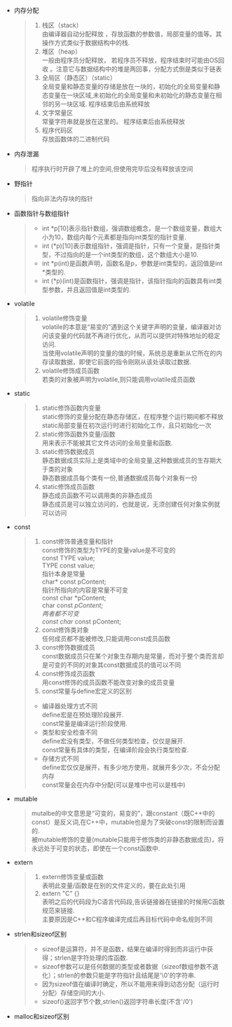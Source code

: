 * 内存分配
  >1. 栈区（stack）  
  由编译器自动分配释放 ，存放函数的参数值，局部变量的值等。其操作方式类似于数据结构中的栈.  
  > 2. 堆区（heap）  
    一般由程序员分配释放， 若程序员不释放，程序结束时可能由OS回收 。注意它与数据结构中的堆是两回事，分配方式倒是类似于链表  
  >3. 全局区（静态区）（static）  
    全局变量和静态变量的存储是放在一块的，初始化的全局变量和静态变量在一块区域,未初始化的全局变量和未初始化的静态变量在相邻的另一块区域. 程序结束后由系统释放 
  >4. 文字常量区  
   常量字符串就是放在这里的。 程序结束后由系统释放  
  >5. 程序代码区  
   存放函数体的二进制代码  
* 内存泄漏  
  >程序执行时开辟了堆上的空间,但使用完毕后没有释放该空间  
* 野指针  
  >指向非法内存块的指针
* 函数指针与数组指针  
  >* int *p[10]表示指针数组，强调数组概念，是一个数组变量，数组大小为10，数组内每个元素都是指向int类型的指针变量.  
  >* int (*p)[10]表示数组指针，强调是指针，只有一个变量，是指针类型，不过指向的是一个int类型的数组，这个数组大小是10.  
  >* int *p(int)是函数声明，函数名是p，参数是int类型的，返回值是int *类型的.  
  >* int (*p)(int)是函数指针，强调是指针，该指针指向的函数具有int类型参数，并且返回值是int类型的.  
* volatile
  >1. volatile修饰变量  
   volatile的本意是“易变的”遇到这个关键字声明的变量，编译器对访问该变量的代码就不再进行优化，从而可以提供对特殊地址的稳定访问.  
   当使用volatile声明的变量的值的时候，系统总是重新从它所在的内存读取数据，即使它前面的指令刚刚从该处读取过数据.  
  >2. volatile修饰成员函数  
   若类的对象被声明为volatile,则只能调用volatile成员函数
* static
  >1. static修饰函数内变量  
   static修饰的变量分配在静态存储区，在程序整个运行期间都不释放  
   static局部变量在初次运行时进行初始化工作，且只初始化一次  
  >2. static修饰函数外变量/函数  
   用来表示不能被其它文件访问的全局变量和函数.  
  >3. static修饰数据成员  
   静态数据成员实际上是类域中的全局变量,这种数据成员的生存期大于类的对象  
   静态数据成员每个类有一份,普通数据成员每个对象有一份  
  >4. static修饰成员函数  
   静态成员函数不可以调用类的非静态成员  
   静态成员是可以独立访问的，也就是说，无须创建任何对象实例就可以访问  
* const
  >1. const修饰普通变量和指针  
   const修饰的类型为TYPE的变量value是不可变的  
   const TYPE value;  
   TYPE const value;  
   指针本身是常量  
   char* const pContent;  
   指针所指向的内容是常量不可变  
   const char *pContent;  
   char const *pContent;  
   两者都不可变  
   const char* const pContent;  
  >2. const修饰类对象  
   任何成员都不能被修改,只能调用const成员函数
  >3. const修饰数据成员  
   const数据成员只在某个对象生存期内是常量，而对于整个类而言却是可变的不同的对象其const数据成员的值可以不同  
  >4. const修饰成员函数  
   用const修饰的成员函数不能改变对象的成员变量  
  >5. const常量与define宏定义的区别  
  >* 编译器处理方式不同  
   define宏是在预处理阶段展开.  
   const常量是编译运行阶段使用.  
  >* 类型和安全检查不同  
   define宏没有类型，不做任何类型检查，仅仅是展开.  
   const常量有具体的类型，在编译阶段会执行类型检查.  
  >* 存储方式不同  
   define宏仅仅是展开，有多少地方使用，就展开多少次，不会分配内存  
   const常量会在内存中分配(可以是堆中也可以是栈中)  
* mutable
  > mutalbe的中文意思是“可变的，易变的”，跟constant（既C++中的const）是反义词,在C++中，mutable也是为了突破const的限制而设置的.  
  > 被mutable修饰的变量(mutable只能用于修饰类的非静态数据成员)，将永远处于可变的状态，即使在一个const函数中.  
* extern  
  >1. extern修饰变量或函数  
   表明此变量/函数是在别的文件定义的，要在此处引用
  >2. extern "C" {}  
   表明之后的代码段为C语言代码段,告诉链接器在链接的时候用C函数规范来链接.   
   主要原因是C++和C程序编译完成后再目标代码中命名规则不同  
* strlen和sizeof区别
  >* sizeof是运算符，并不是函数，结果在编译时得到而非运行中获得；strlen是字符处理的库函数.  
  >* sizeof参数可以是任何数据的类型或者数据（sizeof数组参数不退化）；strlen的参数只能是字符指针且结尾是'\0'的字符串.  
  >* 因为sizeof值在编译时确定，所以不能用来得到动态分配（运行时分配）存储空间的大小.  
  >* sizeof()返回字节个数,strlen()返回字符串长度(不含'/0')  
* malloc和sizeof区别
  >
